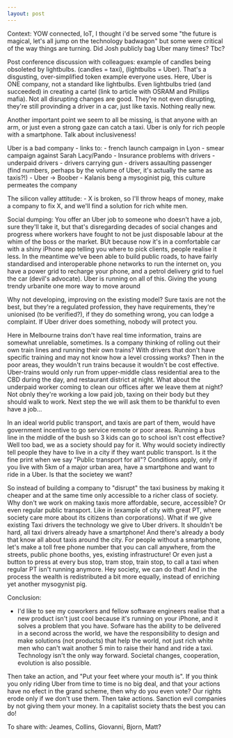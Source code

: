 ```yaml
---
layout: post
---
```


Context: YOW connected, IoT, I thought i'd be served some "the future is magical, let's all jump on the technology badwagon" but some were critical of the way things are turning. Did Josh publicly bag Uber many times? Tbc?

Post conference discussion with colleagues: example of candles being obsoleted by lightbulbs. (candles = taxi), (lightbulbs = Uber).
That's a disgusting, over-simplified token example everyone uses.
Here, Uber is ONE company, not a standard like lightbulbs. Even lightbulbs tried (and succeeded) in creating a cartel (link to article with OSRAM and Phillips mafia).
Not all disrupting changes are good. They're not even disrupting, they're still provinding a driver in a car, just like taxis. Nothing really new.

Another important point we seem to all be missing, is that anyone with an arm, or just even a strong gaze can catch a taxi. Uber is only for rich people with a smartphone. Talk about inclusiveness!

Uber is a bad company
	- links to:
		- french launch campaign in Lyon
		- smear campaign against Sarah Lacy/Pando
		- Insurance problems with drivers
		- underpaid drivers
		- drivers carrying gun
		- drivers assaulting passenger (find numbers, perhaps by the volume of Uber, it's actually the same as taxis?!)
		- Uber -> Boober
		- Kalanis beng a mysoginist pig, this culture permeates the company
		
The silicon valley attitude:
	- X is broken, so I'll throw heaps of money, make a company to fix X, and we'll find a solution for rich white men.

Social dumping: You offer an Uber job to someone who doesn't have a job, sure they'll take it, but that's disregarding decades of social changes and progress where workers have fought to not be just disposable labour at the whim of the boss or the market. BUt because now it's in a comfortable car with a shiny iPhone app telling you where to pick clients, people realise it less. In the meantime we've been able to build public roads, to have fairly standardised and interoperable phone networks to run the internet on, you have a power grid to recharge your phone, and a petrol delivery grid to fuel the car (devil's advocate). Uber is running on all of this. Giving the young trendy urbanite one more way to move around

Why not developing, improving on the existing model? Sure taxis are not the best, but they're a regulated profession, they have requirements, they're unionised (to be verified?), if they do something wrong, you can lodge a complaint. If Uber driver does something, nobody will protect you.

Here in Melbourne trains don't have real time information, trains are somewhat unreliable, sometimes. Is a company thinking of rolling out their own train lines and running their own trains? With drivers that don't have specific training and may not know how a level crossing works? Then in the poor areas, they wouldn't run trains because it wouldn't be cost effective. Uber-trains would only run from upper-middle class residential area to the CBD during the day, and restaurant district at night. What about the underpaid worker coming to clean our offices after we leave them at night? Not obnly they're working a low paid job, taxing on their body but they should walk to work. Next step the we will ask them to be thankful to even have a job...

In an ideal world public transport, and taxis are part of them, would have government incentive to go service remote or poor areas. Running a bus line in the middle of the bush so 3 kids can go to school isn't cost effective? Well too bad, we as a society should pay for it. Why would society indirectly tell people they have to live in a city if they want public transport. Is it the fine print when we say "Public transport for all"? Conditions apply, only if you live with 5km of a major urban area, have a smartphone and want to ride in a Uber.
Is that the societey we want?

So instead of building a company to "disrupt" the taxi business by making it cheaper and at the same time only accessible to a richer class of society. Why don't we work on making taxis more affordable, secure, accessible? Or even regular public transport. Like in (example of city with great PT, where society care more about its citizens than corporations). What if we give existing Taxi drivers the technology we give to Uber drivers. It shouldn't be hard, all taxi drivers already have a smartphone! And there's already a body that know all about taxis around the city. For people without a smartphone, let's make a toll free phone number that you can call anywhere, from the streets, public phone booths, yes, existing infrastructure! Or even just a button to press at every bus stop, tram stop, train stop, to call a taxi when regular PT isn't running anymore. Hey society, we can do that! And in the process the wealth is redistributed a bit more equally, instead of enriching yet another mysogynist pig.
	
Conclusion:
- I'd like to see my coworkers and fellow software engineers realise that a new product isn't just cool because it's running on your iPhone, and it solves a problem that you have. Sofware has the ability to be delivered in a second across the world, we have the responsibility to design and make solutions (not products) that help the world, not just rich white men who can't wait another 5 min to raise their hand and ride a taxi.
Technology isn't the only way forward. Societal changes, cooperation, evolution is also possible.

Then take an action, and "Put your feet where your mouth is". If you think you only riding Uber from time to time is no big deal, and that your actions have no efect in the grand scheme, then why do you even vote? Our rights erode only if we don't use them. Then take actions. Sanction evil companies by not giving them your money. In a capitalist society thats the best you can do!


To share with: Jeames, Collins, Giovanni, Bjorn, Matt?